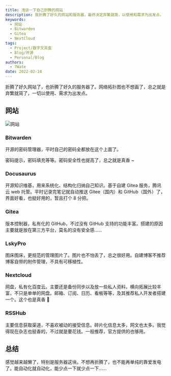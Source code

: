 ```yaml
---
title: 浅谈一下自己折腾的网站
description: 我折腾了好久的网站和服务器，最终决定弃繁就简，以使用和需求为出发点。
keywords:
  - 网站
  - Bitwarden
  - Gitea
  - NextCloud
tags:
  - Project/数字文具盒
  - Blog/开源
  - Personal/Blog
authors:
  - 7Wate
date: 2022-02-14
---
```


折腾了好久网站了，也折腾了好久的服务器了。网络拓扑图也不想画了，总之就是弃繁就简了，一切以使用、需求为出发点。

## 网站

![网站](https://static.7wate.com/img/2022/02/14/08f047659ab8f.png)

### Bitwarden

开源的密码管理器，平时自己的密码全都放在这个上面了。

密码提示，密码填充等等。密码安全性也提高了，总之就是真香 ~

### Docusaurus

开源知识维基，用来系统化、结构化归纳自己知识。基于自建 Gitea 服务，腾讯云 web 托管。平时记录完笔记就自动推送 Gitee（国内）和 GitHub（国外）了，界面好看，也挺好用的，暂且打个 8 分把。

### Gitea

版本控制器，私有化的 GitHub，不过没有 GitHub 支持的功能丰富。搭建的原因主要就是放在第三方平台，莫名的没有安全感……

### LskyPro

图床图床，更规范的管理图片了。图片也不怕丢了，总之很好用。自建博客不推荐博客自带的附件管理，不具有可移植性。

### Nextcloud

网盘，私有化百度云。主要还是备份同步以及放一些私人资料，横向拓展比较丰富，不只是单单的网盘。邮箱、订阅、日历、看板等等，及其推荐私人开发者搭建一个。这个也是真香 🤪

### RSSHub

主要信息获取渠道，不喜欢被动的接受信息。碎片化信息太多，网文也太多。我觉得现在杂志也挺香的，不过就是要花钱。一般推荐，官方提供的也够用。

## 总结

感觉越来越懒了，特别是服务器这块。不想再折腾了，也不能再单纯的靠爱发电了。能自动化就自动化，能少点一下就少点一下……
